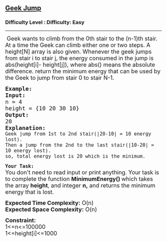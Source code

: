 <h2><a href="https://www.geeksforgeeks.org/problems/geek-jump/1">Geek Jump</a></h2><h3>Difficulty Level : Difficulty: Easy</h3><hr><div class="problems_problem_content__Xm_eO"><p><span style="font-size:18px">&nbsp;Geek wants to climb from the 0th stair to the (n-1)th stair. At a time the Geek can climb either one or two steps. A height[N] array is also given. Whenever the geek jumps from stair i to stair j, the energy consumed in the jump is abs(height[i]- height[j]), where abs() means the absolute difference. return the minimum energy that can be used by the Geek to jump from stair 0 to stair N-1.</span></p>

<pre><span style="font-size:18px"><strong>Example:</strong>
<strong>Input:</strong>
n = 4
height = {10 20 30 10}
<strong>Output:</strong>
20
<strong>Explanation:</strong>
<code>Geek jump from 1st to 2nd stair(|20-10| = 10 energy lost).
Then a jump from the 2nd to the last stair(|10-20| = 10 energy lost).
so, total energy lost is 20 which is the minimum.</code></span></pre>

<p><strong><span style="font-size:18px"><code>Your Task:</code></span></strong><br>
<span style="font-size:18px">You don't need to read input or print anything. Your task is to complete the function <strong>MinimumEnergy()&nbsp;</strong>which takes the array&nbsp;<strong>height</strong>, and integer <strong>n,</strong>&nbsp;and returns the minimum energy that is lost.</span></p>

<p><span style="font-size:18px"><strong>Expected Time Complexity:</strong> O(n)<br>
<strong>Expected Space Complexity:</strong> O(n)</span></p>

<p><span style="font-size:18px"><strong>Constraint:</strong><br>
1&lt;=n&lt;=100000<br>
1&lt;=height[i]&lt;=1000</span></p>
</div>